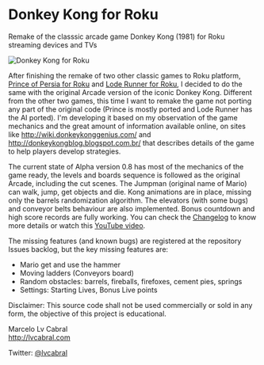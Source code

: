 # Donkey Kong for Roku
Remake of the classsic arcade game Donkey Kong (1981) for Roku streaming devices and TVs

![Donkey Kong for Roku](http://lvcabral.com/images/dk/dk_mosaic.png)

After finishing the remake of two other classic games to Roku platform, [Prince of Persia for Roku](https://github.com/lvcabral/Prince-of-Persia-Roku) and [Lode Runner for Roku](https://github.com/lvcabral/Lode-Runner-Roku), I decided to do the same with the original Arcade version of the iconic Donkey Kong. Different from the other two games, this time I want to remake the game not porting any part of the original code (Prince is mostly ported and Lode Runner has the AI ported). I'm developing it based on my observation of the game mechanics and the great amount of information available online, on sites like http://wiki.donkeykonggenius.com/ and http://donkeykongblog.blogspot.com.br/ that describes details of the game to help players develop strategies.

The current state of Alpha version 0.8 has most of the mechanics of the game ready, the levels and boards sequence is followed as the original Arcade, including the cut scenes. The Jumpman (original name of Mario) can walk, jump, get objects and die. Kong animations are in place, missing only the barrels randomization algorithm. The elevators (with some bugs) and conveyor belts behaviour are also implemented. Bonus countdown and high score records are fully working. You can check the [Changelog](https://github.com/lvcabral/Donkey-Kong-Roku/blob/master/Changelog.md) to know more details or watch this [YouTube video](https://www.youtube.com/watch?v=SgieXHGXH9A).

The missing features (and known bugs) are registered at the repository Issues backlog, but the key missing features are:

* Mario get and use the hammer
* Moving ladders (Conveyors board)
* Random obstacles: barrels, fireballs, firefoxes, cement pies, springs
* Settings: Starting Lives, Bonus Live points

Disclaimer: This source code shall not be used commercially or sold in any form, the objective of this project is educational.

Marcelo Lv Cabral<br/>
http://lvcabral.com <br/>

Twitter: [@lvcabral](https://twitter.com/lvcabral)
